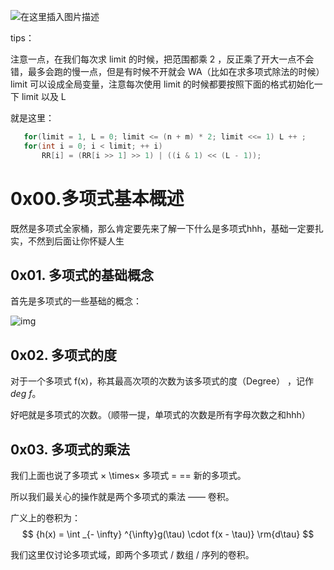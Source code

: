 

![在这里插入图片描述](D:\none_c\ACM\md图片\多项式1)

tips：

注意一点，在我们每次求 limit 的时候，把范围都乘 2 ，反正乘了开大一点不会错，最多会跑的慢一点，但是有时候不开就会 WA（比如在求多项式除法的时候）
limit 可以设成全局变量，注意每次使用 limit 的时候都要按照下面的格式初始化一下 limit 以及 L

就是这里：

```c++
   for(limit = 1, L = 0; limit <= (n + m) * 2; limit <<= 1) L ++ ;
   for(int i = 0; i < limit; ++ i) 
       RR[i] = (RR[i >> 1] >> 1) | ((i & 1) << (L - 1));
```
# 0x00.多项式基本概述

既然是多项式全家桶，那么肯定要先来了解一下什么是多项式hhh，基础一定要扎实，不然到后面让你怀疑人生

## 0x01. 多项式的基础概念

首先是多项式的一些基础的概念：

![img](D:\none_c\ACM\md图片\多项式2)

## 0x02. 多项式的度

对于一个多项式  f(x)，称其最高次项的次数为该多项式的度（Degree） ，记作 $deg \ f$。

好吧就是多项式的次数。（顺带一提，单项式的次数是所有字母次数之和hhh）

## 0x03. 多项式的乘法

我们上面也说了多项式 × \times× 多项式 = == 新的多项式。

所以我们最关心的操作就是两个多项式的乘法 —— 卷积。

广义上的卷积为：
$$
 {h(x) = \int _{- \infty} ^{\infty}g(\tau) \cdot f(x - \tau)} \rm{d\tau}
$$


我们这里仅讨论多项式域，即两个多项式 / 数组 / 序列的卷积。











